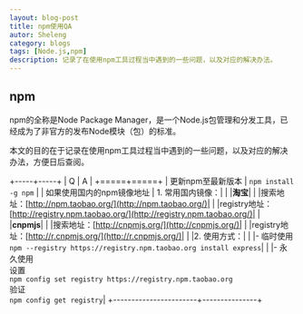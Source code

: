 ```yaml
---
layout: blog-post
title: npm使用QA
autor: Sheleng
category: blogs
tags: [Node.js,npm]
description: 记录了在使用npm工具过程当中遇到的一些问题，以及对应的解决办法。
---
```

## npm
npm的全称是Node Package Manager，是一个Node.js包管理和分发工具，已经成为了非官方的发布Node模块（包）的标准。

本文的目的在于记录在使用npm工具过程当中遇到的一些问题，以及对应的解决办法，方便日后查阅。

+-----+-----+
|  Q  |  A  |
+=====+=====+
| 更新npm至最新版本 | `npm install -g npm` |
| 如果使用国内的npm镜像地址 | 1. 常用国内镜像：|
|                       |**淘宝**|
|                       |搜索地址：[http://npm.taobao.org/](http://npm.taobao.org/)| 
|                       |registry地址：[http://registry.npm.taobao.org/](http://registry.npm.taobao.org/)|
|                       |**cnpmjs**|
|                       |搜索地址：[http://cnpmjs.org/](http://cnpmjs.org/)|
|                       |registry地址：[http://r.cnpmjs.org/](http://r.cnpmjs.org/)|
|                       |2. 使用方式：|
|                       |- 临时使用 <br>`npm --registry https://registry.npm.taobao.org install express`|
|                       |- 永久使用 <br>设置<br>`npm config set registry https://registry.npm.taobao.org`<br>验证<br>`npm config get registry`|
+-----------------------+---------------+
